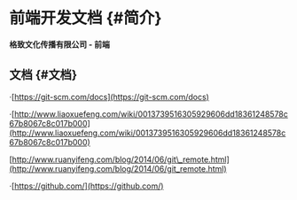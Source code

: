 # 前端开发文档 {#简介}

**格致文化传播有限公司 - 前端**

## 文档 {#文档}

·[https://git-scm.com/docs](https://git-scm.com/docs)

·[http://www.liaoxuefeng.com/wiki/0013739516305929606dd18361248578c67b8067c8c017b000](http://www.liaoxuefeng.com/wiki/0013739516305929606dd18361248578c67b8067c8c017b000)

[http://www.ruanyifeng.com/blog/2014/06/git\_remote.html](http://www.ruanyifeng.com/blog/2014/06/git_remote.html)

·[https://github.com/](https://github.com/)

